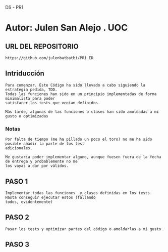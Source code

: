 DS - PR1

# Autor: Julen San Alejo . UOC 

## URL DEL REPOSITORIO 
    https://github.com/julenbatbatbi/PR1_ED
    

## Intriducción

    Para comenzar. Este Código ha sido llevado a cabo siguiendo la estrategia pedida, TDD.
    Todas las funciones han sido en un principio implementadas de forma minimalista para poder
    satisfacer los tests que venían definidos.

    Más tarde, algunas de las funciones o clases han sido amoldadas a mi gusto o optimizadas
    
### Notas 
    
    Por falta de tiempo (me ha pillado un poco el toro) no me ha sido posible añadir la parte de los test
    adicionales.

    Me gustaría poder implementar alguno, aunque fuesen fuera de la fecha de entrega y probablemente no me
    los vayas a dar por válidos.


## PASO 1
    Implementar todas las funciones  y clases definidas en los tests. Hasta conseguir ejecutar estos (fallando
    todos, evidentemente)

## PASO 2
    Pasar los tests y optimizar partes del código o amoldarlas a mi gusto.

## PASO 3
    
    